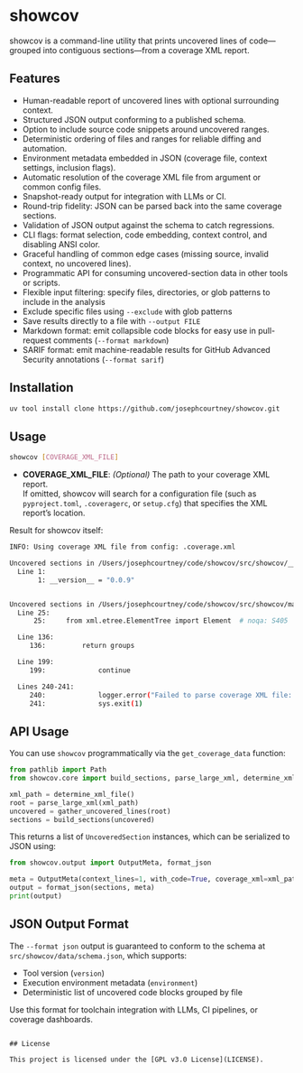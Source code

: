 # showcov

showcov is a command-line utility that prints uncovered lines of code—grouped into contiguous sections—from a coverage XML report.

## Features

- Human-readable report of uncovered lines with optional surrounding context.  
- Structured JSON output conforming to a published schema.  
- Option to include source code snippets around uncovered ranges.  
- Deterministic ordering of files and ranges for reliable diffing and automation.  
- Environment metadata embedded in JSON (coverage file, context settings, inclusion flags).  
- Automatic resolution of the coverage XML file from argument or common config files.  
- Snapshot-ready output for integration with LLMs or CI.  
- Round-trip fidelity: JSON can be parsed back into the same coverage sections.  
- Validation of JSON output against the schema to catch regressions.  
- CLI flags: format selection, code embedding, context control, and disabling ANSI color.  
- Graceful handling of common edge cases (missing source, invalid context, no uncovered lines).  
- Programmatic API for consuming uncovered-section data in other tools or scripts.  
- Flexible input filtering: specify files, directories, or glob patterns to include in the analysis  
- Exclude specific files using `--exclude` with glob patterns  
- Save results directly to a file with `--output FILE`  
- Markdown format: emit collapsible code blocks for easy use in pull-request comments (`--format markdown`)  
- SARIF format: emit machine-readable results for GitHub Advanced Security annotations (`--format sarif`)

## Installation

```bash
uv tool install clone https://github.com/josephcourtney/showcov.git
```

## Usage

```bash
showcov [COVERAGE_XML_FILE]
```

- **COVERAGE_XML_FILE**: _(Optional)_ The path to your coverage XML report.  
  If omitted, showcov will search for a configuration file (such as `pyproject.toml`, `.coveragerc`, or `setup.cfg`) that specifies the XML report’s location.

Result for showcov itself:

```bash
INFO: Using coverage XML file from config: .coverage.xml

Uncovered sections in /Users/josephcourtney/code/showcov/src/showcov/__version__.py:
  Line 1:
       1: __version__ = "0.0.9"


Uncovered sections in /Users/josephcourtney/code/showcov/src/showcov/main.py:
  Line 25:
      25:     from xml.etree.ElementTree import Element  # noqa: S405

  Line 136:
     136:         return groups

  Line 199:
     199:             continue

  Lines 240-241:
     240:             logger.error("Failed to parse coverage XML file: %s", xml_file)
     241:             sys.exit(1)
```


## API Usage

You can use `showcov` programmatically via the `get_coverage_data` function:

```python
from pathlib import Path
from showcov.core import build_sections, parse_large_xml, determine_xml_file, gather_uncovered_lines

xml_path = determine_xml_file()
root = parse_large_xml(xml_path)
uncovered = gather_uncovered_lines(root)
sections = build_sections(uncovered)
````

This returns a list of `UncoveredSection` instances, which can be serialized to JSON using:

```python
from showcov.output import OutputMeta, format_json

meta = OutputMeta(context_lines=1, with_code=True, coverage_xml=xml_path, color=False)
output = format_json(sections, meta)
print(output)
```

## JSON Output Format

The `--format json` output is guaranteed to conform to the schema at `src/showcov/data/schema.json`, which supports:

- Tool version (`version`)
- Execution environment metadata (`environment`)
- Deterministic list of uncovered code blocks grouped by file

Use this format for toolchain integration with LLMs, CI pipelines, or coverage dashboards.
```

## License

This project is licensed under the [GPL v3.0 License](LICENSE).
